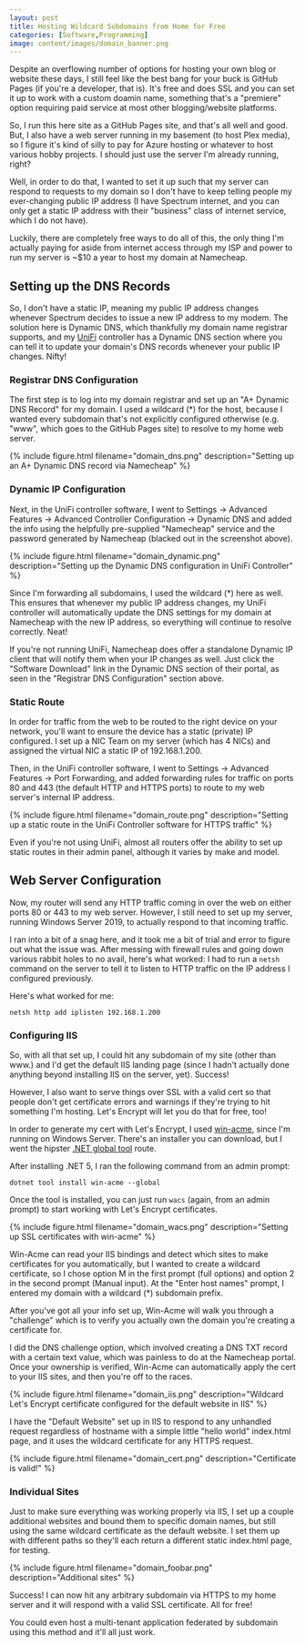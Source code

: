 ```yaml
---
layout: post
title: Hosting Wildcard Subdomains from Home for Free
categories: [Software,Programming]
image: content/images/domain_banner.png
---
```


Despite an overflowing number of options for hosting your own blog or website these days, I still feel like the best bang for your buck is GitHub Pages (if you're a developer, that is). It's free and does SSL and you can set it up to work with a custom doamin name, something that's a "premiere" option requiring paid service at most other blogging/website platforms.

So, I run this here site as a GitHub Pages site, and that's all well and good. But, I also have a web server running in my basement (to host Plex media), so I figure it's kind of silly to pay for Azure hosting or whatever to host various hobby projects. I should just use the server I'm already running, right?

Well, in order to do that, I wanted to set it up such that my server can respond to requests to my domain so I don't have to keep telling people my ever-changing public IP address (I have Spectrum internet, and you can only get a static IP address with their "business" class of internet service, which I do not have).

Luckily, there are completely free ways to do all of this, the only thing I'm actually paying for aside from internet access through my ISP and power to run my server is ~$10 a year to host my domain at Namecheap.

## Setting up the DNS Records

So, I don't have a static IP, meaning my public IP address changes whenever Spectrum decides to issue a new IP address to my modem. The solution here is Dynamic DNS, which thankfully my domain name registrar supports, and my [UniFi](https://www.bradwestness.com/2020/08/08/switching-to-unifi/) controller has a Dynamic DNS section where you can tell it to update your domain's DNS records whenever your public IP changes. Nifty!

### Registrar DNS Configuration

The first step is to log into my domain registrar and set up an "A+ Dynamic DNS Record" for my domain. I used a wildcard (*) for the host, because I wanted every subdomain that's not explicitly configured otherwise (e.g. "www", which goes to the GitHub Pages site) to resolve to my home web server.

{% include figure.html filename="domain_dns.png" description="Setting up an A+ Dynamic DNS record via Namecheap" %}

### Dynamic IP Configuration

Next, in the UniFi controller software, I went to Settings -> Advanced Features -> Advanced Controller Configuration -> Dynamic DNS and added the info using the helpfully pre-supplied "Namecheap" service and the password generated by Namecheap (blacked out in the screenshot above).

{% include figure.html filename="domain_dynamic.png" description="Setting up the Dynamic DNS configuration in UniFi Controller" %}

Since I'm forwarding all subdomains, I used the wildcard (*) here as well. This ensures that whenever my public IP address changes, my UniFi controller will automatically update the DNS settings for my domain at Namecheap with the new IP address, so everything will continue to resolve correctly. Neat!

If you're not running UniFi, Namecheap does offer a standalone Dynamic IP client that will notify them when your IP changes as well. Just click the "Software Download" link in the Dynamic DNS section of their portal, as seen in the "Registrar DNS Configuration" section above.

### Static Route

In order for traffic from the web to be routed to the right device on your network, you'll want to ensure the device has a static (private) IP configured. I set up a NIC Team on my server (which has 4 NICs) and assigned the virtual NIC a static IP of 192.168.1.200.

Then, in the UniFi controller software, I went to Settings -> Advanced Features -> Port Forwarding, and added forwarding rules for traffic on ports 80 and 443 (the default HTTP and HTTPS ports) to route to my web server's internal IP address.

{% include figure.html filename="domain_route.png" description="Setting up a static route in the UniFi Controller software for HTTPS traffic" %}

Even if you're not using UniFi, almost all routers offer the ability to set up static routes in their admin panel, although it varies by make and model.

## Web Server Configuration

Now, my router will send any HTTP traffic coming in over the web on either ports 80 or 443 to my web server. However, I still need to set up my server, running Windows Server 2019, to actually respond to that incoming traffic.

I ran into a bit of a snag here, and it took me a bit of trial and error to figure out what the issue was. After messing with firewall rules and going down various rabbit holes to no avail, here's what worked: I had to run a `netsh` command on the server to tell it to listen to HTTP traffic on the IP address I configured previously.

Here's what worked for me:

`
netsh http add iplisten 192.168.1.200
`

### Configuring IIS

So, with all that set up, I could hit any subdomain of my site (other than www.) and I'd get the default IIS landing page (since I hadn't actually done anything beyond installing IIS on the server, yet). Success! 

However, I also want to serve things over SSL with a valid cert so that people don't get certificate errors and warnings if they're trying to hit something I'm hosting. Let's Encrypt will let you do that for free, too!

In order to generate my cert with Let's Encrypt, I used [win-acme](https://www.win-acme.com/), since I'm running on Windows Server. There's an installer you can download, but I went the hipster [.NET global tool](https://docs.microsoft.com/en-us/dotnet/core/tools/global-tools) route. 

After installing .NET 5, I ran the following command from an admin prompt:

`
dotnet tool install win-acme --global
`

Once the tool is installed, you can just run `wacs` (again, from an admin prompt) to start working with Let's Encrypt certificates.

{% include figure.html filename="domain_wacs.png" description="Setting up SSL certificates with win-acme" %}

Win-Acme can read your IIS bindings and detect which sites to make certificates for you automatically, but I wanted to create a wildcard certificate, so I chose option M in the first prompt (full options) and option 2 in the second prompt (Manual input). At the "Enter host names" prompt, I entered my domain with a wildcard (*) subdomain prefix.

After you've got all your info set up, Win-Acme will walk you through a "challenge" which is to verify you actually own the domain you're creating a certificate for.
 
I did the DNS challenge option, which involved creating a DNS TXT record with a certain text value, which was painless to do at the Namecheap portal. Once your ownership is verified, Win-Acme can automatically apply the cert to your IIS sites, and then you're off to the races.
 
{% include figure.html filename="domain_iis.png" description="Wildcard Let's Encrypt certificate configured for the default website in IIS" %}

I have the "Default Website" set up in IIS to respond to any unhandled request regardless of hostname with a simple little "hello world" index.html page, and it uses the wildcard certificate for any HTTPS request.

{% include figure.html filename="domain_cert.png" description="Certificate is valid!" %}

### Individual Sites

Just to make sure everything was working properly via IIS, I set up a couple additional websites and bound them to specific domain names, but still using the same wildcard certificate as the default website. I set them up with different paths so they'll each return a different static index.html page, for testing.

{% include figure.html filename="domain_foobar.png" description="Additional sites" %}

Success! I can now hit any arbitrary subdomain via HTTPS to my home server and it will respond with a valid SSL certificate. All for free!

You could even host a multi-tenant application federated by subdomain using this method and it'll all just work.